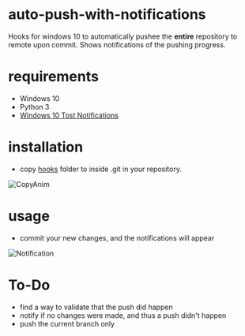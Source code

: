# auto-push-with-notifications
Hooks for windows 10 to automatically pushee the **entire** repository to remote upon commit.
Shows notifications of the pushing progress.

# requirements
* Windows 10
* Python 3
* [Windows 10 Tost Notifications](https://github.com/jithurjacob/Windows-10-Toast-Notifications)

# installation
* copy [hooks](https://github.com/pepeworld/auto-push-with-notifications/tree/master/hooks) folder to inside .git in your repository.

![CopyAnim](https://user-images.githubusercontent.com/56680359/71655339-2aead500-2d2e-11ea-8583-e84796b1e383.gif)

# usage
* commit your new changes, and the notifications will appear

![Notification](https://user-images.githubusercontent.com/56680359/71655497-ef043f80-2d2e-11ea-8f6a-cb2597418611.gif)

# To-Do
* find a way to validate that the push did happen
* notify if no changes were made, and thus a push didn't happen
* push the current branch only
